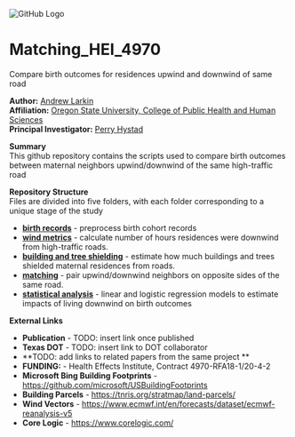 ![GitHub Logo](/Images/Matching.jpg )

# Matching_HEI_4970
Compare birth outcomes for residences upwind and downwind of same road

**Author:** [Andrew Larkin](https://www.linkedin.com/in/andrew-larkin-525ba3b5/) <br>
**Affiliation:** [Oregon State University, College of Public Health and Human Sciences](https://health.oregonstate.edu/) <br>
**Principal Investigator:** [Perry Hystad](https://health.oregonstate.edu/people/perry-hystad) <br>


**Summary** <br>
This github repository contains the scripts used to compare birth outcomes between maternal neighbors upwind/downwind of the same high-traffic road

**Repository Structure** <br>
Files are divided into five folders, with each folder corresponding to a unique stage of the study

- **[birth records](https://github.com/larkinandy/Matching_HEI_4970/tree/master/birth%20records)** - preprocess birth cohort records <br>
- **[wind metrics](https://github.com/larkinandy/Matching_HEI_4970/tree/master/wind%20metrics)** - calculate number of hours residences were downwind from high-traffic roads.
- **[building and tree shielding](https://github.com/larkinandy/Matching_HEI_4970/tree/master/building%20and%20tree%20shielding)** - estimate how much buildings and trees shielded maternal residences from roads. <br>
- **[matching](https://github.com/larkinandy/Matching_HEI_4970/tree/master/matching)** - pair upwind/downwind neighbors on opposite sides of the same road. <br>
- **[statistical analysis](https://github.com/larkinandy/Matching_HEI_4970/tree/master/statistical%20analysis)** - linear and logistic regression models to estimate impacts of living downwind on birth outcomes <br>

**External Links**
- **Publication** - TODO: insert link once published
- **Texas DOT** - TODO: insert link to DOT collaborator
- **TODO: add links to related papers from the same project **
- **FUNDING:** - Health Effects Institute, Contract 4970-RFA18-1/20-4-2
- **Microsoft Bing Building Footprints** - https://github.com/microsoft/USBuildingFootprints
- **Building Parcels** - https://tnris.org/stratmap/land-parcels/
- **Wind Vectors** - https://www.ecmwf.int/en/forecasts/dataset/ecmwf-reanalysis-v5
- **Core Logic** - https://www.corelogic.com/

